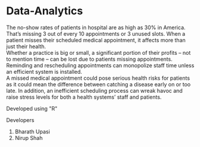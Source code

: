 # Data-Analytics
The no-show rates of patients in hospital  are as high as 30% in America. That’s missing 3 out of every 10 appointments or 3 unused slots.  When a patient misses their scheduled medical appointment, it affects more than just their health.   
Whether a practice is big or small, a significant portion of their profits – not to mention time – can be lost due to patients 
missing appointments. Reminding and rescheduling appointments can monopolize staff time unless an efficient system is installed.    
A missed medical appointment could pose serious health risks for patients as it could mean the difference between catching a
disease early on or too late. In addition, an inefficient scheduling process can wreak havoc and raise stress levels for both a 
health systems’ staff and patients.

Developed using "R"

Developers
1. Bharath Upasi
2. Nirup Shah
